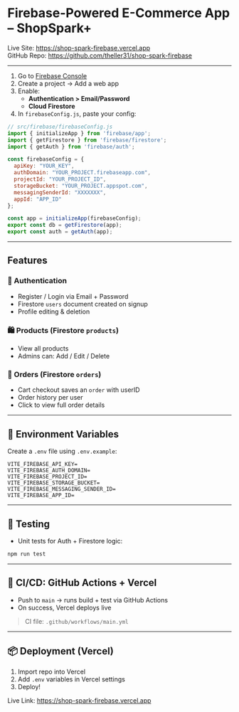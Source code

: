 # Firebase-Powered E-Commerce App – ShopSpark+

Live Site: https://shop-spark-firebase.vercel.app  
GitHub Repo: https://github.com/theller31/shop-spark-firebase

---


1. Go to [Firebase Console](https://console.firebase.google.com)
2. Create a project → Add a web app
3. Enable:
   - **Authentication > Email/Password**
   - **Cloud Firestore**
4. In `firebaseConfig.js`, paste your config:
```js
// src/firebase/firebaseConfig.js
import { initializeApp } from 'firebase/app';
import { getFirestore } from 'firebase/firestore';
import { getAuth } from 'firebase/auth';

const firebaseConfig = {
  apiKey: "YOUR_KEY",
  authDomain: "YOUR_PROJECT.firebaseapp.com",
  projectId: "YOUR_PROJECT_ID",
  storageBucket: "YOUR_PROJECT.appspot.com",
  messagingSenderId: "XXXXXXX",
  appId: "APP_ID"
};

const app = initializeApp(firebaseConfig);
export const db = getFirestore(app);
export const auth = getAuth(app);
```

---

## Features

### 👤 Authentication
- Register / Login via Email + Password
- Firestore `users` document created on signup
- Profile editing & deletion

### 🛍️ Products (Firestore `products`)
- View all products
- Admins can: Add / Edit / Delete

### 🧾 Orders (Firestore `orders`)
- Cart checkout saves an `order` with userID
- Order history per user
- Click to view full order details

---

## 🔄 Environment Variables

Create a `.env` file using `.env.example`:

```
VITE_FIREBASE_API_KEY=
VITE_FIREBASE_AUTH_DOMAIN=
VITE_FIREBASE_PROJECT_ID=
VITE_FIREBASE_STORAGE_BUCKET=
VITE_FIREBASE_MESSAGING_SENDER_ID=
VITE_FIREBASE_APP_ID=
```

---

## 🧪 Testing

- Unit tests for Auth + Firestore logic:
```bash
npm run test
```

---

## 🚀 CI/CD: GitHub Actions + Vercel

- Push to `main` → runs build + test via GitHub Actions
- On success, Vercel deploys live

> CI file: `.github/workflows/main.yml`

---

## 📦 Deployment (Vercel)
1. Import repo into Vercel
2. Add `.env` variables in Vercel settings
3. Deploy!

Live Link: https://shop-spark-firebase.vercel.app
